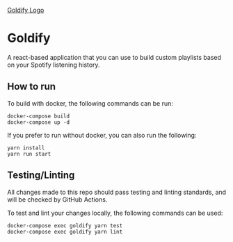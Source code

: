 [Goldify Logo](public/goldify_logo.png)

# Goldify

A react-based application that you can use to build custom playlists based on your Spotify listening history.

## How to run

To build with docker, the following commands can be run:

```
docker-compose build
docker-compose up -d
```

If you prefer to run without docker, you can also run the following:

```
yarn install
yarn run start
```

## Testing/Linting

All changes made to this repo should pass testing and linting standards, and will be checked by GitHub Actions.

To test and lint your changes locally, the following commands can be used:

```
docker-compose exec goldify yarn test
docker-compose exec goldify yarn lint
```

